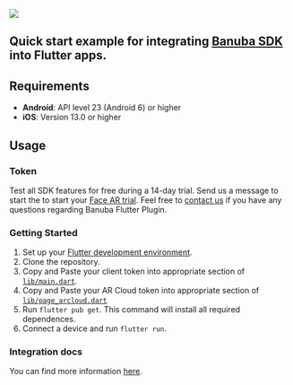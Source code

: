 [![](https://www.banuba.com/hubfs/Banuba_November2018/Images/Banuba%20SDK.png)](https://docs.banuba.com/)

## Quick start example for integrating [Banuba SDK](https://banuba.com/) into Flutter apps.  

## Requirements

- **Android**: API level 23 (Android 6) or higher
- **iOS**: Version 13.0 or higher

## Usage

### Token
Test all SDK features for free during a 14-day trial. Send us a message to start the to start your [Face AR trial](https://www.banuba.com/facear-sdk/face-filters#form).
Feel free to [contact us](https://www.banuba.com/support) if you have any questions regarding Banuba Flutter Plugin.

### Getting Started

1. Set up your [Flutter development environment](https://docs.flutter.dev/get-started/editor).
2. Clone the repository. 
3. Copy and Paste your client token into appropriate section of [`lib/main.dart`](lib/main.dart#L12).
4. Copy and Paste your AR Cloud token into appropriate section of [`lib/page_arcloud.dart`](/lib/page_arcloud.dart#L22)
5. Run `flutter pub get`. This command will install all required dependences.
6. Connect a device and run `flutter run`.

### Integration docs

You can find more information [here](https://github.com/Banuba/banuba-sdk-flutter/blob/master/mdDocs/integration_guide.md).
